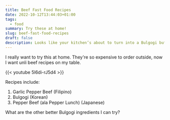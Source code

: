 ```yaml
---
title: Beef Fast Food Recipes
date: 2022-10-12T13:44:03+01:00
tags:
  - food
summary: Try these at home!
slug: beef-fast-food-recipes
draft: false
description: Looks like your kitchen’s about to turn into a Bulgogi buffet—time to beef up those recipes!
---
```


I really want to try this at home. They're so expensive to order outside, now I want unli beef recipes on my table.

{{< youtube 5l6di-rJ5d4 >}}

Recipes include:
1. Garlic Pepper Beef (Filipino)
2. Bulgogi (Korean)
3. Pepper Beef (ala Pepper Lunch) (Japanese)

What are the other better Bulgogi ingredients I can try?
